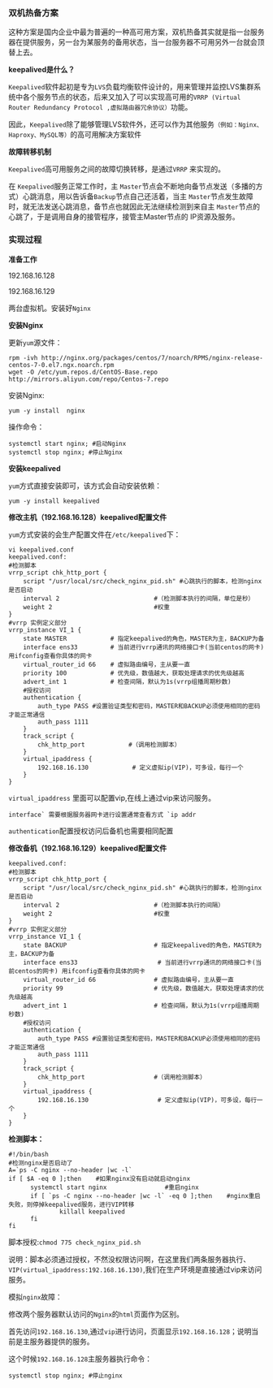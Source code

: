 ### 双机热备方案

这种方案是国内企业中最为普遍的一种高可用方案，双机热备其实就是指一台服务器在提供服务，另一台为某服务的备用状态，当一台服务器不可用另外一台就会顶替上去。

**keepalived是什么？**

`Keepalived`软件起初是专为`LVS`负载均衡软件设计的，用来管理并监控LVS集群系统中各个服务节点的状态，后来又加入了可以实现高可用的`VRRP (Virtual Router Redundancy Protocol ,虚拟路由器冗余协议）`功能。

因此，`Keepalived`除了能够管理LVS软件外，还可以作为其他服务`（例如：Nginx、Haproxy、MySQL等）`的高可用解决方案软件

**故障转移机制**

`Keepalived`高可用服务之间的故障切换转移，是通过`VRRP` 来实现的。

在 `Keepalived`服务正常工作时，主 `Master`节点会不断地向备节点发送（多播的方式）心跳消息，用以告诉备`Backup`节点自己还活着，当主 `Master`节点发生故障时，就无法发送心跳消息，备节点也就因此无法继续检测到来自主 `Master`节点的心跳了，于是调用自身的接管程序，接管主Master节点的 IP资源及服务。

### 实现过程

**准备工作**

192.168.16.128

192.168.16.129

两台虚拟机。安装好`Nginx`

**安装Nginx**

更新`yum`源文件：

```
rpm -ivh http://nginx.org/packages/centos/7/noarch/RPMS/nginx-release-centos-7-0.el7.ngx.noarch.rpm
wget -O /etc/yum.repos.d/CentOS-Base.repo http://mirrors.aliyun.com/repo/Centos-7.repo
```

安装Nginx:

```
yum -y install  nginx
```

操作命令：

```
systemctl start nginx; #启动Nginx
systemctl stop nginx; #停止Nginx
```

**安装keepalived**

`yum`方式直接安装即可，该方式会自动安装依赖：

```
yum -y install keepalived
```

**修改主机（192.168.16.128）keepalived配置文件**

`yum`方式安装的会生产配置文件在`/etc/keepalived`下：

```
vi keepalived.conf
keepalived.conf:
#检测脚本
vrrp_script chk_http_port {
    script "/usr/local/src/check_nginx_pid.sh" #心跳执行的脚本，检测nginx是否启动
    interval 2                          #（检测脚本执行的间隔，单位是秒）
    weight 2                            #权重
}
#vrrp 实例定义部分
vrrp_instance VI_1 {
    state MASTER            # 指定keepalived的角色，MASTER为主，BACKUP为备
    interface ens33         # 当前进行vrrp通讯的网络接口卡(当前centos的网卡) 用ifconfig查看你具体的网卡
    virtual_router_id 66    # 虚拟路由编号，主从要一直
    priority 100            # 优先级，数值越大，获取处理请求的优先级越高
    advert_int 1            # 检查间隔，默认为1s(vrrp组播周期秒数)
    #授权访问
    authentication {
        auth_type PASS #设置验证类型和密码，MASTER和BACKUP必须使用相同的密码才能正常通信
        auth_pass 1111
    }
    track_script {
        chk_http_port            #（调用检测脚本）
    }
    virtual_ipaddress {
        192.168.16.130            # 定义虚拟ip(VIP)，可多设，每行一个
    }
}
```

`virtual_ipaddress` 里面可以配置vip,在线上通过vip来访问服务。

```
interface` 需要根据服务器网卡进行设置通常查看方式 `ip addr
```

`authentication`配置授权访问后备机也需要相同配置

**修改备机（192.168.16.129）keepalived配置文件**

```
keepalived.conf:
#检测脚本
vrrp_script chk_http_port {
    script "/usr/local/src/check_nginx_pid.sh" #心跳执行的脚本，检测nginx是否启动
    interval 2                          #（检测脚本执行的间隔）
    weight 2                            #权重
}
#vrrp 实例定义部分
vrrp_instance VI_1 {
    state BACKUP                        # 指定keepalived的角色，MASTER为主，BACKUP为备
    interface ens33                      # 当前进行vrrp通讯的网络接口卡(当前centos的网卡) 用ifconfig查看你具体的网卡
    virtual_router_id 66                # 虚拟路由编号，主从要一直
    priority 99                         # 优先级，数值越大，获取处理请求的优先级越高
    advert_int 1                        # 检查间隔，默认为1s(vrrp组播周期秒数)
    #授权访问
    authentication {
        auth_type PASS #设置验证类型和密码，MASTER和BACKUP必须使用相同的密码才能正常通信
        auth_pass 1111
    }
    track_script {
        chk_http_port                   #（调用检测脚本）
    }
    virtual_ipaddress {
        192.168.16.130                   # 定义虚拟ip(VIP)，可多设，每行一个
    }
}
```

**检测脚本：**

```
#!/bin/bash
#检测nginx是否启动了
A=`ps -C nginx --no-header |wc -l`        
if [ $A -eq 0 ];then    #如果nginx没有启动就启动nginx                        
      systemctl start nginx                #重启nginx
      if [ `ps -C nginx --no-header |wc -l` -eq 0 ];then    #nginx重启失败，则停掉keepalived服务，进行VIP转移
              killall keepalived                    
      fi
fi
```

脚本授权:`chmod 775 check_nginx_pid.sh`

说明：脚本必须通过授权，不然没权限访问啊，在这里我们两条服务器执行、`VIP(virtual_ipaddress:192.168.16.130)`,我们在生产环境是直接通过vip来访问服务。

模拟`nginx`故障：

修改两个服务器默认访问的`Nginx`的`html`页面作为区别。

首先访问`192.168.16.130`,通过`vip`进行访问，页面显示`192.168.16.128`；说明当前是主服务器提供的服务。

这个时候`192.168.16.128`主服务器执行命令：

```双机热备方案
systemctl stop nginx; #停止nginx
```